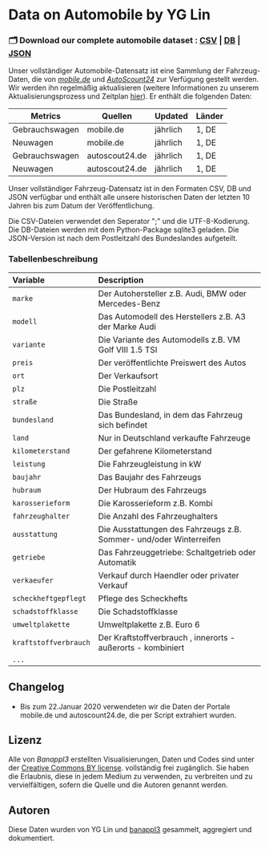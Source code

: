 # Data on Automobile by YG Lin


### 🗂️ Download our complete automobile dataset : [CSV](https://...de) | [DB](https://..db) | [JSON](https://..json)

Unser vollständiger Automobile-Datensatz ist eine Sammlung der Fahrzeug-Daten, die von [_mobile.de_](https://www.mobile.de/) und [_AutoScount24_](https://www.autoscout24.de/) zur Verfügung gestellt werden. Wir werden ihn regelmäßig aktualisieren (weitere Informationen zu unserem Aktualisierungsprozess und Zeitplan [hier](https://..de)). Er enthält die folgenden Daten:

| Metrics                     | Quellen                                                    | Updated | Länder |
|-----------------------------|-----------------------------------------------------------|---------|-----------|
| Gebrauchswagen                | mobile.de      | jährlich   | 1, DE   |
| Neuwagen          | mobile.de     | jährlich  | 1, DE       |
| Gebrauchswagen                | autoscout24.de      | jährlich   | 1, DE   |
| Neuwagen          | autoscout24.de     | jährlich  | 1, DE       |

Unser vollständiger Fahrzeug-Datensatz ist in den Formaten CSV, DB und JSON verfügbar und enthält alle unsere historischen Daten der letzten 10 Jahren bis zum Datum der Veröffentlichung.

Die CSV-Dateien verwendet den Seperator ";" und die UTF-8-Kodierung. Die DB-Dateien werden mit dem Python-Package sqlite3 geladen. Die JSON-Version ist nach dem Postleitzahl des Bundeslandes aufgeteilt.


### Tabellenbeschreibung

| Variable                         | Description                                                                                                                                                                                            |
|:---------------------------------|:-------------------------------------------------------------------------------------------------------------------------------------------------------------------------------------------------------|
| `marke`                    | Der Autohersteller z.B. Audi, BMW oder Mercedes-Benz|
| `modell`                    | Das Automodell des Herstellers z.B. A3 der Marke Audi|
| `variante`                    | Die Variante des Automodells z.B. VM Golf VIII 1.5 TSI |
| `preis`                    | Der veröffentlichte Preiswert des Autos |
| `ort`                    | Der Verkaufsort |
| `plz`                    | Die Postleitzahl |
| `straße`                    | Die Straße |
| `bundesland`                    | Das Bundesland, in dem das Fahrzeug sich befindet |
| `land`                    | Nur in Deutschland verkaufte Fahrzeuge |
| `kilometerstand`                    | Der gefahrene Kilometerstand |
| `leistung`                    | Die Fahrzeugleistung in kW |
| `baujahr`                    | Das Baujahr des Fahrzeugs |
| `hubraum`                    | Der Hubraum des Fahrzeugs |
| `karosserieform`                    | Die Karosserieform z.B. Kombi |
| `fahrzeughalter`                    | Die Anzahl des  Fahrzeughalters|
| `ausstattung`                    | Die Ausstattungen des Fahrzeugs z.B. Sommer- und/oder Winterreifen|
| `getriebe`                    | Das Fahrzeuggetriebe: Schaltgetrieb oder Automatik |
| `verkaeufer`                    | Verkauf durch Haendler oder privater Verkauf |
| `scheckheftgepflegt`                    | Pflege des Scheckhefts |
| `schadstoffklasse`                    | Die Schadstoffklasse |
| `umweltplakette`                    | Umweltplakette z.B. Euro 6 |
| `kraftstoffverbrauch`                    | Der Kraftstoffverbrauch , innerorts - außerorts - kombiniert|
| `...`                    |  |

## Changelog

- Bis zum 22.Januar 2020 verwendeten wir die Daten der Portale mobile.de und autoscount24.de, die per Script extrahiert wurden.

## Lizenz

Alle von _Banappl3_ erstellten Visualisierungen, Daten und Codes sind unter der [Creative Commons BY license](https://creativecommons.org/licenses/by/4.0/). vollständig frei zugänglich. Sie haben die Erlaubnis, diese in jedem Medium zu verwenden, zu verbreiten und zu vervielfältigen, sofern die Quelle und die Autoren genannt werden.

## Autoren

Diese Daten wurden von YG Lin und [banappl3](https://github.com/banappl3) gesammelt, aggregiert und dokumentiert.

